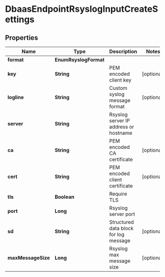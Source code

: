 

# DbaasEndpointRsyslogInputCreateSettings


## Properties

| Name | Type | Description | Notes |
|------------ | ------------- | ------------- | -------------|
|**format** | **EnumRsyslogFormat** |  |  |
|**key** | **String** | PEM encoded client key |  [optional] |
|**logline** | **String** | Custom syslog message format |  [optional] |
|**server** | **String** | Rsyslog server IP address or hostname |  |
|**ca** | **String** | PEM encoded CA certificate |  [optional] |
|**cert** | **String** | PEM encoded client certificate |  [optional] |
|**tls** | **Boolean** | Require TLS |  |
|**port** | **Long** | Rsyslog server port |  |
|**sd** | **String** | Structured data block for log message |  [optional] |
|**maxMessageSize** | **Long** | Rsyslog max message size |  [optional] |



